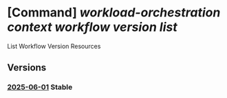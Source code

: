 # [Command] _workload-orchestration context workflow version list_

List Workflow Version Resources

## Versions

### [2025-06-01](/Resources/mgmt-plane/L3N1YnNjcmlwdGlvbnMve30vcmVzb3VyY2Vncm91cHMve30vcHJvdmlkZXJzL21pY3Jvc29mdC5lZGdlL2NvbnRleHRzL3t9L3dvcmtmbG93cy97fS92ZXJzaW9ucw==/2025-06-01.xml) **Stable**

<!-- mgmt-plane /subscriptions/{}/resourcegroups/{}/providers/microsoft.edge/contexts/{}/workflows/{}/versions 2025-06-01 -->
